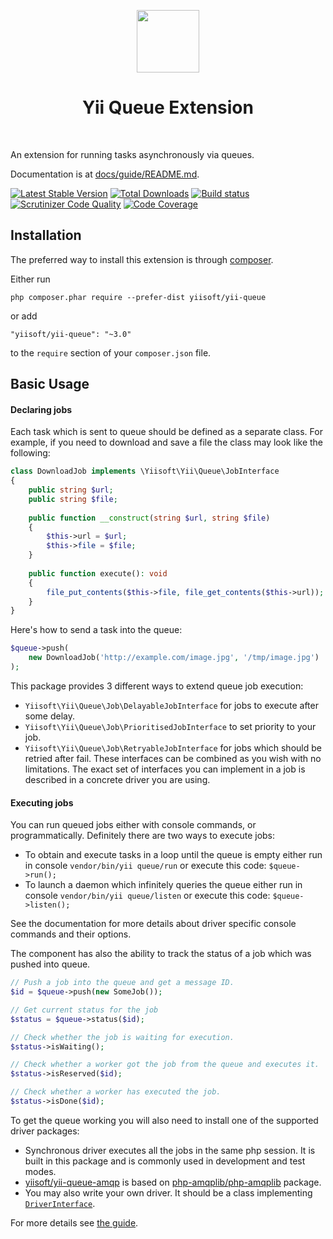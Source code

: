 <p align="center">
    <a href="https://github.com/yiisoft" target="_blank">
        <img src="https://avatars0.githubusercontent.com/u/993323" height="100px">
    </a>
    <h1 align="center">Yii Queue Extension</h1>
    <br>
</p>

An extension for running tasks asynchronously via queues.

Documentation is at [docs/guide/README.md](docs/guide/README.md).

[![Latest Stable Version](https://poser.pugx.org/yiisoft/yii-queue/v/stable.svg)](https://packagist.org/packages/yiisoft/yii-queue)
[![Total Downloads](https://poser.pugx.org/yiisoft/yii-queue/downloads.svg)](https://packagist.org/packages/yiisoft/yii-queue)
[![Build status](https://github.com/yiisoft/yii-queue/workflows/build/badge.svg)](https://github.com/yiisoft/yii-queue/actions)
[![Scrutinizer Code Quality](https://scrutinizer-ci.com/g/yiisoft/yii-queue/badges/quality-score.png?b=master)](https://scrutinizer-ci.com/g/yiisoft/yii-queue/?branch=master)
[![Code Coverage](https://scrutinizer-ci.com/g/yiisoft/yii-queue/badges/coverage.png?b=master)](https://scrutinizer-ci.com/g/yiisoft/yii-queue/?branch=master)

Installation
------------

The preferred way to install this extension is through [composer](http://getcomposer.org/download/).

Either run

```
php composer.phar require --prefer-dist yiisoft/yii-queue
```

or add

```
"yiisoft/yii-queue": "~3.0"
```

to the `require` section of your `composer.json` file.

## Basic Usage

#### Declaring jobs

Each task which is sent to queue should be defined as a separate class.
For example, if you need to download and save a file the class may look like the following:

```php
class DownloadJob implements \Yiisoft\Yii\Queue\JobInterface
{
    public string $url;
    public string $file;
    
    public function __construct(string $url, string $file)
    {
        $this->url = $url;
        $this->file = $file;
    }
    
    public function execute(): void
    {
        file_put_contents($this->file, file_get_contents($this->url));
    }
}
```

Here's how to send a task into the queue:

```php
$queue->push(
    new DownloadJob('http://example.com/image.jpg', '/tmp/image.jpg')
);
```

This package provides 3 different ways to extend queue job execution:
- `Yiisoft\Yii\Queue\Job\DelayableJobInterface` for jobs to execute after some delay.
- `Yiisoft\Yii\Queue\Job\PrioritisedJobInterface` to set priority to your job.
- `Yiisoft\Yii\Queue\Job\RetryableJobInterface` for jobs which should be retried after fail.
These interfaces can be combined as you wish with no limitations. The exact set of interfaces you can implement in a job is described in a concrete driver you are using.

#### Executing jobs

You can run queued jobs either with console commands, or programmatically. Definitely there are two ways to execute jobs:

- To obtain and execute tasks in a loop until the queue is empty either run in console `vendor/bin/yii queue/run` or execute this code: `$queue->run();`
- To launch a daemon which infinitely queries the queue either run in console `vendor/bin/yii queue/listen` or execute this code: `$queue->listen();`


See the documentation for more details about driver specific console commands and their options.

The component has also the ability to track the status of a job which was pushed into queue.

```php
// Push a job into the queue and get a message ID.
$id = $queue->push(new SomeJob());

// Get current status for the job
$status = $queue->status($id);

// Check whether the job is waiting for execution.
$status->isWaiting();

// Check whether a worker got the job from the queue and executes it.
$status->isReserved($id);

// Check whether a worker has executed the job.
$status->isDone($id);
```

To get the queue working you will also need to install one of the supported driver packages:
- Synchronous driver executes all the jobs in the same php session. It is built in this package and is commonly used in development and test modes.
- [yiisoft/yii-queue-amqp](https://github.com/yiisoft/yii-queue-amqp) is based on [php-amqplib/php-amqplib](https://github.com/php-amqplib/php-amqplib) package.
- You may also write your own driver. It should be a class implementing [`DriverInterface`](src/Driver/DriverInterface.php).

For more details see [the guide](docs/guide/README.md).
